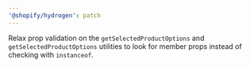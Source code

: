 ```yaml
---
'@shopify/hydrogen': patch
---
```


Relax prop validation on the `getSelectedProductOptions` and `getSelectedProductOptions` utilities to look for member props instead of checking with `instanceof`.
